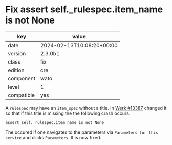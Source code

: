 [//]: # (werk v2)
# Fix assert self._rulespec.item_name is not None

key        | value
---------- | ---
date       | 2024-02-13T10:08:20+00:00
version    | 2.3.0b1
class      | fix
edition    | cre
component  | wato
level      | 1
compatible | yes

A `rulespec` may have an `item_spec` without a title. In
[Werk #13387](https://checkmk.com/werk/13387) changed it so that if this title is missing the
the following crash occurs.
```
assert self._rulespec.item_name is not None
```
The occured if one navigates to the parameters via `Parameters for this service` and clicks
`Parameters`. It is now fixed.

